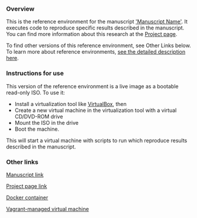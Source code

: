 ### Overview
This is the reference environment for the manuscript ['Manuscript Name'](http://manuscript-link.org).  It executes code to reproduce specific results described in the manuscript.   You can find more information about this research at the [Project page](http://project-link.org).  

To find other versions of this reference environment, see Other Links below.  To learn more about reference environments, [see the detailed description here](http://reference-environments-link.org).  

### Instructions for use

This version of the reference environment is a live image as a bootable read-only ISO.  To use it:

- Install a virtualization tool like [VirtualBox](https://www.virtualbox.org/), then 
- Create a new virtual machine in the virtualization tool with a virtual CD/DVD-ROM drive
- Mount the ISO in the drive
- Boot the machine.  

This will start a virtual machine with scripts to run which reproduce results described in the manuscript.  

### Other links

[Manuscript link](http://manuscript-link.org)

[Project page link](http://project-link.org)

[Docker container](https://docker-link.org)

[Vagrant-managed virtual machine](https://vagrant-link.org)


